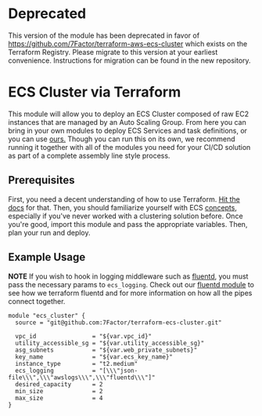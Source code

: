 # Deprecated

This version of the module has been deprecated in favor of https://github.com/7Factor/terraform-aws-ecs-cluster which
exists on the Terraform Registry. Please migrate to this version at your earliest convenience. Instructions for
migration can be found in the new repository.

# ECS Cluster via Terraform

This module will allow you to deploy an ECS Cluster composed of raw EC2 instances that are managed by an Auto Scaling Group.
From here you can bring in your own modules to deploy ECS Services and task definitions, or you can use 
[ours.](https://github.com/7Factor/terraform-ecs-http-task) Though you can run this on its own, we recommend running it together
with all of the modules you need for your CI/CD solution as part of a complete assembly line style process.

## Prerequisites

First, you need a decent understanding of how to use Terraform. [Hit the docs](https://www.terraform.io/intro/index.html) for that.
Then, you should familiarize yourself with ECS [concepts](https://aws.amazon.com/ecs/getting-started/), especially if you've 
never worked with a clustering solution before. Once you're good, import this module and 
pass the appropriate variables. Then, plan your run and deploy.

## Example Usage

**NOTE**
If you wish to hook in logging middleware such as [fluentd](https://www.fluentd.org/), you must pass the necessary params
to `ecs_logging`. Check out our [fluentd module](https://github.com/7Factor/terraform-ecs-fluentd) to see how we terraform
fluentd and for more information on how all the pipes connect together.

```hcl-terraform
module "ecs_cluster" {
  source = "git@github.com:7Factor/terraform-ecs-cluster.git"

  vpc_id                = "${var.vpc_id}"
  utility_accessible_sg = "${var.utility_accessible_sg}"
  asg_subnets           = "${var.web_private_subnets}"
  key_name              = "${var.ecs_key_name}"
  instance_type         = "t2.medium"
  ecs_logging           = "[\\\"json-file\\\",\\\"awslogs\\\",\\\"fluentd\\\"]"
  desired_capacity      = 2
  min_size              = 2
  max_size              = 4
}
```
